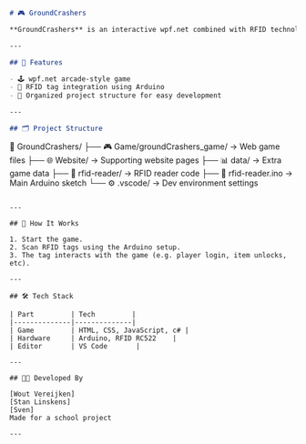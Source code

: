 
```markdown
# 🎮 GroundCrashers

**GroundCrashers** is an interactive wpf.net combined with RFID technology, developed as a school project. It uses HTML, CSS, and JavaScript for the game, and C++ (Arduino) to handle RFID scanning.

---

## 🔧 Features

- 🕹️ wpf.net arcade-style game
- 📡 RFID tag integration using Arduino
- 📁 Organized project structure for easy development

---

## 🗂️ Project Structure

```

📁 GroundCrashers/
├── 🎮 Game/groundCrashers\_game/    → Web game files
├── 🌐 Website/                     → Supporting website pages
├── 📊 data/                        → Extra game data
├── 🔌 rfid-reader/                 → RFID reader code
├── 🧠 rfid-reader.ino              → Main Arduino sketch
└── ⚙️ .vscode/                     → Dev environment settings

```

---

## 🚀 How It Works

1. Start the game.
2. Scan RFID tags using the Arduino setup.
3. The tag interacts with the game (e.g. player login, item unlocks, etc).

---

## 🛠️ Tech Stack

| Part         | Tech         |
|--------------|--------------|
| Game         | HTML, CSS, JavaScript, c# |
| Hardware     | Arduino, RFID RC522    |
| Editor       | VS Code       |

---

## 👨‍💻 Developed By

[Wout Vereijken]
[Stan Linskens]
[Sven]
Made for a school project

---


```

